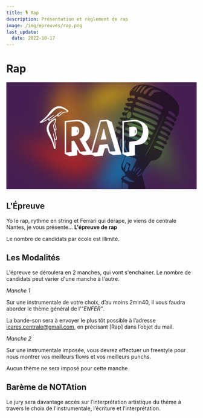 ```yaml
---
title: 🎙️ Rap
description: Présentation et règlement de rap
image: /img/epreuves/rap.png
last_update:
  date: 2022-10-17
---
```


# Rap

![](/img/epreuves/rap.png)

## L'Épreuve

Yo le rap, rythme en string et Ferrari qui dérape, je viens de centrale Nantes, je vous présente... **L'épreuve de rap**

Le nombre de candidats par école est illimité. 


## Les Modalités

L'épreuve se déroulera en 2 manches, qui vont s'enchainer. Le nombre de candidats peut varier d'une manche à l'autre.

*Manche 1*

Sur une instrumentale de votre choix, d’au moins 2min40, il vous faudra aborder le thème général de l’*"ENFER"*. 

La bande-son sera à envoyer le plus tôt possible à l’adresse [icares.centrale@gmail.com](mailto:icares.centrale@gmail.com), en précisant [Rap] dans l’objet du mail.

*Manche 2*

Sur une instrumentale imposée, vous devrez effectuer un freestyle pour nous montrer vos meilleurs flows et vos meilleurs punchs.

Aucun thème ne sera imposé pour cette manche


## Barème de NOTAtion

Le jury sera davantage accès sur l’interprétation artistique du thème à travers le choix de l’instrumentale, l’écriture et l’interprétation. 


